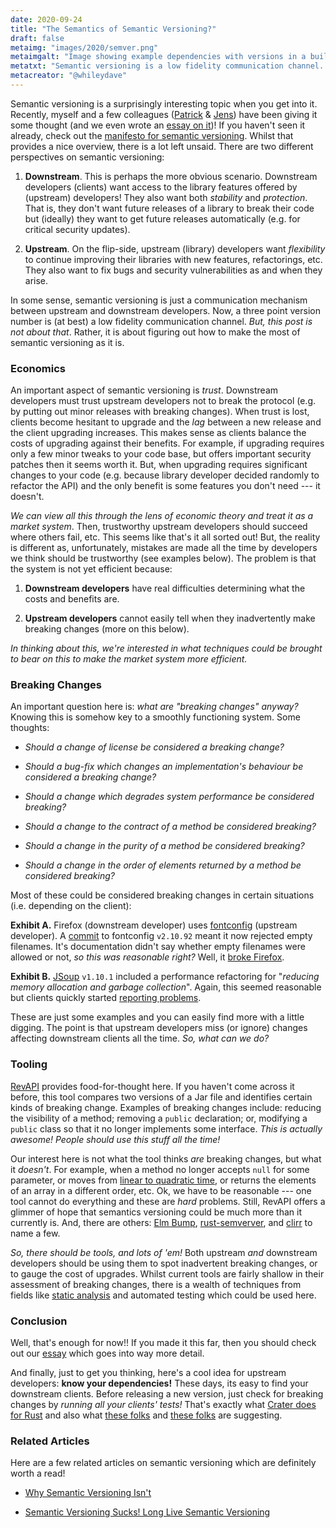 ```yaml
---
date: 2020-09-24
title: "The Semantics of Semantic Versioning?"
draft: false
metaimg: "images/2020/semver.png"
metaimgalt: "Image showing example dependencies with versions in a build file."
metatxt: "Semantic versioning is a low fidelity communication channel.  However, tooling could be used to improve this situation, such as through static analysis"
metacreator: "@whileydave"
---
```


Semantic versioning is a surprisingly interesting topic when you get into it.  Recently, myself and a few colleagues ([Patrick](http://patricklam.ca/) & [Jens](https://sites.google.com/site/jensdietrich/)) have been giving it some thought (and we even wrote an [essay on it](https://whileydave.com/publications/ldp20/))!  If you haven't seen it already, check out the [manifesto for semantic versioning](https://semver.org/).  Whilst that provides a nice overview, there is a lot left unsaid.  There are two different perspectives on semantic versioning:

   1) **Downstream**.  This is perhaps the more obvious scenario.  Downstream developers (clients) want access to the library features offered by (upstream) developers!  They also want both *stability* and *protection*.  That is, they don't want future releases of a library to break their code but (ideally) they want to get future releases automatically (e.g. for critical security updates).
   
   2) **Upstream**.  On the flip-side, upstream (library) developers want *flexibility* to continue improving their libraries with new features, refactorings, etc.  They also want to fix bugs and security vulnerabilities as and when they arise.

In some sense, semantic versioning is just a communication mechanism between upstream and downstream developers.  Now, a three point version number is (at best) a low fidelity communication channel.  *But, this post is not about that*.  Rather, it is about figuring out how to make the most of semantic versioning as it is.

### Economics

An important aspect of semantic versioning is *trust*.  Downstream developers must trust upstream developers not to break the protocol (e.g. by putting out minor releases with breaking changes).  When trust is lost, clients become hesitant to upgrade and the _lag_ between a new release and the client upgrading increases.  This makes sense as clients balance the costs of upgrading against their benefits.  For example, if upgrading requires only a few minor tweaks to your code base, but offers important security patches then it seems worth it.  But, when upgrading requires significant changes to your code (e.g. because library developer decided randomly to refactor the API) and the only benefit is some features you don't need --- it doesn't.

_We can view all this through the lens of economic theory and treat it as a market system_.  Then, trustworthy upstream developers should succeed where others fail, etc.  This seems like that's it all sorted out!  But, the reality is different as, unfortunately, mistakes are made all the time by developers we think should be trustworthy (see examples below).  The problem is that the system is not yet efficient because: 

  1) **Downstream developers** have real difficulties determining what the costs and benefits are. 
  
  2) **Upstream developers** cannot easily tell when they inadvertently make breaking changes (more on this below).

*In thinking about this, we're interested in what techniques could be brought to bear on this to make the market system more efficient.*

### Breaking Changes

An important question here is: _what are "breaking changes" anyway?_  Knowing this is somehow key to a smoothly functioning system. Some thoughts:

  * _Should a change of license be considered a breaking change?_
  
  * _Should a bug-fix which changes an implementation's behaviour be considered a breaking change?_
  
  * _Should a change which degrades system performance be considered breaking?_
  
  * _Should a change to the contract of a method be considered breaking?_
 
  * _Should a change in the _purity_ of a method be considered breaking?_

  * _Should a change in the order of elements returned by a method be considered breaking?_

Most of these could be considered breaking changes in certain
situations (i.e. depending on the client):

**Exhibit A.** Firefox (downstream developer) uses
[fontconfig](http://fontconfig.org) (upstream developer).  A
[commit](http://cgit.freedesktop.org/fontconfig/commit/?id=95af7447dba7c54ed162b667c0bb2ea6500e8f32)
to fontconfig `v2.10.92` meant it now rejected empty filenames.  It's
documentation didn't say whether empty filenames were allowed or not,
_so this was reasonable right?_ Well, it [broke
Firefox](https://bugzilla.mozilla.org/show_bug.cgi?id=857922). 

**Exhibit B.** [JSoup](https://jsoup.org/) `v1.10.1` included a
performance refactoring for "_reducing memory allocation and garbage
collection_".  Again, this seemed reasonable but clients quickly
started [reporting problems](https://github.com/jhy/jsoup/issues/830).

These are just some examples and you can easily find more with a
little digging.  The point is that upstream developers miss (or
ignore) changes affecting downstream clients all the time.  _So, what
can we do?_


### Tooling

[RevAPI](https://revapi.org/) provides food-for-thought here.  If you haven't come across it before, this tool compares two versions of a Jar file and identifies certain kinds of breaking change.  Examples of breaking changes include: reducing the visibility of a method; removing a `public` declaration; or, modifying a `public` class so that it no longer implements some interface.  _This is actually awesome!_ _People should use this stuff all the time!_

Our interest here is not what the tool thinks _are_ breaking changes, but what it _doesn't_.  For example, when a method no longer accepts `null` for some parameter, or moves from [linear to quadratic time](https://en.wikipedia.org/wiki/Time_complexity), or returns the elements of an array in a different order, etc.  Ok, we have to be reasonable --- one tool cannot do everything and these are _hard_ problems.  Still, RevAPI offers a glimmer of hope that semantics versioning could be much more than it currently is.  And, there are others: 
[Elm Bump](https://medium.com/@Max_Goldstein/how-to-publish-an-elm-package-3053b771e545), [rust-semverver](https://github.com/rust-dev-tools/rust-semverver), and [clirr](http://clirr.sourceforge.net/) to name a few.  

_So, there should be tools, and lots of &apos;em!_  Both upstream _and_ downstream developers should be using them to spot inadvertent breaking changes, or to gauge the cost of upgrades.  Whilst current tools are fairly shallow in their assessment of breaking changes, there is a wealth of techniques from fields like [static analysis](https://en.wikipedia.org/wiki/Static_program_analysis) and automated testing which could be used here. 

### Conclusion

Well, that's enough for now!!  If you made it this far, then you should check out our [essay](https://whileydave.com/publications/ldp20/) which goes into way more detail.

And finally, just to get you thinking, here's a cool idea for upstream
  developers: **know your dependencies!** These days, its easy to find
  your downstream clients.  Before releasing a new version, just check
  for breaking changes by _running all your clients' tests!_ That's
  exactly what [Crater does for
  Rust](https://github.com/rust-lang/crater) and also what [these
  folks](https://dl.acm.org/doi/abs/10.1145/3379597.3387476) and
  [these folks](https://drops.dagstuhl.de/opus/volltexte/2018/9239/)
  are suggesting.


### Related Articles

Here are a few related articles on semantic versioning which are definitely worth a read!

   * [Why Semantic Versioning Isn't](https://gist.github.com/jashkenas/cbd2b088e20279ae2c8e)

   * [Semantic Versioning Sucks! Long Live Semantic Versioning](https://developer.okta.com/blog/2019/12/16/semantic-versioning)
